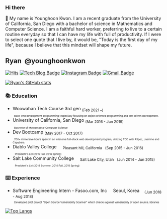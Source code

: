 ### Hi there 
👋 My name is Younghoon Kwon. I am a recent graduate from the University of California, San Diego with a bachelor of science in Mathematics and Computer Science. I am a faithful hard worker, preferring to live to a certain routine everyday so that I can have my life with full of productivity. If I were to select one quote that I live by, it would be, "Today is the first day of my life", because I believe that this mindset will shape my future. 



## Ryan &nbsp;@younghoonkwon
[![Hits](https://hits.seeyoufarm.com/api/count/incr/badge.svg?url=https%3A%2F%2Fgithub.com%2Fyounghoonkwon)](https://hits.seeyoufarm.com)
[![Tech Blog Badge](http://img.shields.io/badge/-Tech%20blog-black?style=flat-square&logo=github&link=http://younghoonkwon.github.io/)](http://younghoonkwon.github.io/)
[![Instagram Badge](https://img.shields.io/badge/-Instagram-dd2a7b?style=flat-square&logo=instagram&logoColor=white&link=https://www.instagram.com/91hoon/)](https://www.instagram.com/91hoon/)
[![Gmail Badge](https://img.shields.io/badge/Gmail-d14836?style=flat-square&logo=Gmail&logoColor=white&link=mailto:younghoonkwon91@gmail.com)](mailto:younghoonkwon91@gmail.com)


[![Ryan's GitHub stats](https://github-readme-stats.vercel.app/api?username=YounghoonKwon&hide=stars,issues&count_private=true&show_icons=true&theme=dark)](https://github.com/anuraghazra/github-readme-stats)

### 📚 Education
- Woowahan Tech Course 3rd gen <sub>(Feb 2021 –)<sub/><br/>
<sub>&nbsp;&nbsp;Back-end development programming; especially focusing on object oriented programming and test driven development.<sub/>
- University of California, San Diego <sub>(Mar 2016 - Jun 2019) <sub/><br/>
<sub>&nbsp;&nbsp;Bachelor of Mathematics-Computer Science <sub/>
- Dev Bootcamp <sub>(May 2017 - Oct 2017)<sub/><br/>
<sub>&nbsp;&nbsp;700+ immersive hours spent in an intensive full-stack web development program, utilizing TDD with RSpec, Jasmine and Capybara. <sub/>
- Diablo Valley College &nbsp;&nbsp;&nbsp;  <sub>Pleasant hill, California&nbsp;&nbsp;&nbsp;(Sep 2015 - Jun 2016)<sub/><br/>
<sub>&nbsp;&nbsp; President's List(2015 Fall, 2016 Spring)<sub/>
- Salt Lake Community College &nbsp;&nbsp;&nbsp;  <sub>Salt Lake City, Utah&nbsp;&nbsp;&nbsp;(Jun 2014 - Jun 2015)<sub/><br/>
<sub>&nbsp;&nbsp; President's List(2014 Summer, 2014 Fall, 2015 Spring)<sub/>

### ⌨️ Experience
- Software Engineering Intern - Fasoo.com, Inc   &nbsp;&nbsp;&nbsp; Seoul, Korea&nbsp;&nbsp;&nbsp;   <sub>(Jun 2018 - Aug 2018)<sub/></br>
<sub>&nbsp;&nbsp;Developed pilot project "Open Source Vulnerability Scanner" which checks against vulnerability of open source. libraries</sub>


[![Top Langs](https://github-readme-stats.vercel.app/api/top-langs/?username=younghoonkwon&layout=compact)](https://github.com/anuraghazra/github-readme-stats)


<!--
**YounghoonKwon/younghoonkwon** is a ✨ _special_ ✨ repository because its `README.md` (this file) appears on your GitHub profile.

Here are some ideas to get you started:

- 🔭 I’m currently working on ...
- 🌱 I’m currently learning ...
- 👯 I’m looking to collaborate on ...
- 🤔 I’m looking for help with ...
- 💬 Ask me about ...
- 📫 How to reach me: ...
- 😄 Pronouns: ...
- ⚡ Fun fact: ...
-->
